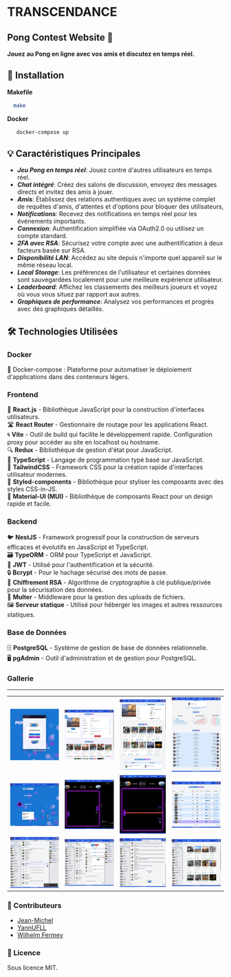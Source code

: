 # TRANSCENDANCE 
## Pong Contest Website 🏓
**Jouez au Pong en ligne avec vos amis et discutez en temps réel.**


## 🚀 Installation

**Makefile** 
```bash
  make
```

**Docker** 
```bash 
   docker-compose up
```
## 💡 Caractéristiques Principales

- ***Jeu Pong en temps réel***: Jouez contre d'autres utilisateurs en temps réel.
- ***Chat intégré***: Créez des salons de discussion, envoyez des messages directs et invitez des amis à jouer.
- ***Amis***: Établissez des relations authentiques avec un système complet de requêtes d'amis, d'attentes et d'options pour bloquer des utilisateurs, 
- ***Notifications***: Recevez des notifications en temps réel pour les événements importants.
- ***Connexion***: Authentification simplifiée via OAuth2.0 ou utilisez un compte standard.
- ***2FA avec RSA***: Sécurisez votre compte avec une authentification à deux facteurs basée sur RSA.
- ***Disponibilité LAN***: Accédez au site depuis n'importe quel appareil sur le même réseau local.
- ***Local Storage***: Les préférences de l'utilisateur et certaines données sont sauvegardées localement pour une meilleure expérience utilisateur.
- ***Leaderboard***: Affichez les classements des meilleurs joueurs et voyez où vous vous situez par rapport aux autres.
- ***Graphiques de performance***: Analysez vos performances et progrès avec des graphiques détaillés.



## 🛠️ Technologies Utilisées

### Docker
🐳 Docker-compose : Plateforme pour automatiser le déploiement d'applications dans des conteneurs légers.  

### Frontend

📘 **React.js** - Bibliothèque JavaScript pour la construction d'interfaces utilisateurs.  
🛣️ **React Router** - Gestionnaire de routage pour les applications React.  
🌀 **Vite** - Outil de build qui facilite le développement rapide. Configuration proxy pour accéder au site en localhost ou hostname.  
🔍 **Redux** - Bibliothèque de gestion d'état pour JavaScript.  
🔧 **TypeScript** - Langage de programmation typé basé sur JavaScript.  
💨 **TailwindCSS** - Framework CSS pour la création rapide d'interfaces utilisateur modernes.  
🎨 **Styled-components** - Bibliothèque pour styliser les composants avec des styles CSS-in-JS.  
🌈 **Material-UI (MUI)** - Bibliothèque de composants React pour un design rapide et facile.  


### Backend

🐦 **NestJS** - Framework progressif pour la construction de serveurs efficaces et évolutifs en JavaScript et TypeScript.  
🗃 **TypeORM** - ORM pour TypeScript et JavaScript.  
🔐 **JWT** - Utilisé pour l'authentification et la sécurité.  
🔒 **Bcrypt** - Pour le hachage sécurisé des mots de passe.  
🔏 **Chiffrement RSA** - Algorithme de cryptographie à clé publique/privée pour la sécurisation des données.  
📂 **Multer** - Middleware pour la gestion des uploads de fichiers.  
🖼️ **Serveur statique** - Utilisé pour héberger les images et autres ressources statiques.  

### Base de Données

🗄️ **PostgreSQL** - Système de gestion de base de données relationnelle.  
🖥️ **pgAdmin** - Outil d'administration et de gestion pour PostgreSQL.  
  


      
### Gallerie
----
<table>
  <tr>
    <td>
      <img src="https://github.com/Jeanmichel7/42_transcendence/blob/imageReadme/imageReadme/login.png?raw=true" alt="Alt text for image 1"/>
    </td>
    <td>
     <img src="https://github.com/Jeanmichel7/42_transcendence/blob/imageReadme/imageReadme/account.png?raw=true" alt="Alt text for image 1"/>
    </td>
    <td>
      <img src="https://github.com/Jeanmichel7/42_transcendence/blob/imageReadme/imageReadme/profile1.png?raw=true" alt="Alt text for image 1"/>
    </td>
     <td>
      <img src="https://github.com/Jeanmichel7/42_transcendence/blob/imageReadme/imageReadme/profile2.png?raw=true" alt="Alt text for image 1"/>
    </td>
  </tr>

  <tr>
    <td>
      <img src="https://github.com/Jeanmichel7/42_transcendence/blob/imageReadme/imageReadme/lobbygame.png?raw=true" alt="Alt text for image 1"/>
    </td>
    <td>
      <img src="https://github.com/Jeanmichel7/42_transcendence/blob/imageReadme/imageReadme/game.png?raw=true" alt="Alt text for image 1"/>
    </td>
    <td>
     <img src="https://github.com/Jeanmichel7/42_transcendence/blob/imageReadme/imageReadme/gamebonus.png?raw=true" alt="Alt text for image 1"/>
    </td>
    <td>
      <img src="https://github.com/Jeanmichel7/42_transcendence/blob/imageReadme/imageReadme/leaderboard.png?raw=true" alt="Alt text for image 1"/>
    </td>
  </tr>

  <tr>
    <td>
      <img src="https://github.com/Jeanmichel7/42_transcendence/blob/imageReadme/imageReadme/channel.png?raw=true" alt="Alt text for image 1"/>
    </td>
    <td>
      <img src="https://github.com/Jeanmichel7/42_transcendence/blob/imageReadme/imageReadme/channelAdmin.png?raw=true" alt="Alt text for image 1"/>
    </td>
    <td>
     <img src="https://github.com/Jeanmichel7/42_transcendence/blob/imageReadme/imageReadme/messagerie.png?raw=true" alt="Alt text for image 1"/>
    </td>
    <td>
      <img src="https://github.com/Jeanmichel7/42_transcendence/blob/imageReadme/imageReadme/searchFriends.png?raw=true" alt="Alt text for image 1"/>
    </td>
  </tr>
</table>

### 👥 Contributeurs

- [Jean-Michel](https://github.com/Jeanmichel7)
- [YannUFLL](https://github.com/YannUFLL)
- [Wilhelm Fermey](https://github.com/Wilhelm-Fermey)

### 📜 Licence

Sous licence MIT.

